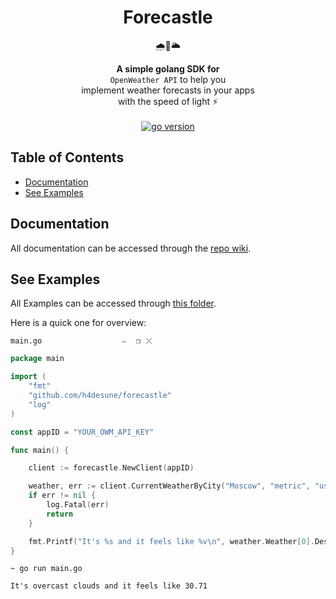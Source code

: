 <h1 align="center">Forecastle</h1>
<div align="center"><p>🌧🏯🌥</p></div>
<div align="center"><strong>A simple golang SDK for</strong></div>
<div align="center"><code>OpenWeather API</code> to help you</div>
<div align="center">implement weather forecasts in your apps</div>
<div align="center">with the speed of light ⚡️</div>
<br>
<div align="center">
<a href="https://github.com/h4desune/forecastle">
<img src="https://img.shields.io/github/go-mod/go-version/h4desune/forecastle.svg" alt="go version">
</a>
</div>

## Table of Contents

- [Documentation]()
- [See Examples]()

## Documentation
All documentation can be accessed through the [repo wiki](https://github.com/h4desune/forecastle/wiki).

## See Examples
All Examples can be accessed through [this folder]().

Here is a quick one for overview:

```shell
main.go                  ⎯ ⠀❐⠀⤬
```
```go
package main

import (
    "fmt"
    "github.com/h4desune/forecastle"
    "log"
)

const appID = "YOUR_OWM_API_KEY"

func main() {

    client := forecastle.NewClient(appID)

    weather, err := client.CurrentWeatherByCity("Moscow", "metric", "us")
    if err != nil {
        log.Fatal(err)
        return
    }

    fmt.Printf("It's %s and it feels like %v\n", weather.Weather[0].Description, weather.Main.FeelsLike)
}
```
```shell
~ go run main.go

It's overcast clouds and it feels like 30.71
```